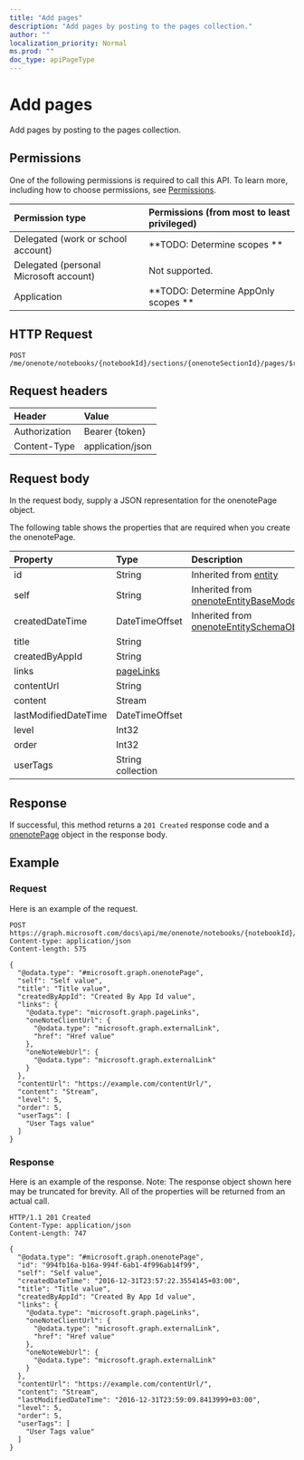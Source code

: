```yaml
---
title: "Add pages"
description: "Add pages by posting to the pages collection."
author: ""
localization_priority: Normal
ms.prod: ""
doc_type: apiPageType
---
```


# Add pages

Add pages by posting to the pages collection.

## Permissions
One of the following permissions is required to call this API. To learn more, including how to choose permissions, see [Permissions](/concepts/permissions-reference.md).

|Permission type|Permissions (from most to least privileged)|
|:---|:---|
|Delegated (work or school account)|**TODO: Determine scopes **|
|Delegated (personal Microsoft account)|Not supported.|
|Application|**TODO: Determine AppOnly scopes **|

## HTTP Request
<!-- {
  "blockType": "ignored"
}
-->
``` http
POST /me/onenote/notebooks/{notebookId}/sections/{onenoteSectionId}/pages/$ref
```

## Request headers
|Header|Value|
|:---|:---|
|Authorization|Bearer {token}|
|Content-Type|application/json|

## Request body
In the request body, supply a JSON representation for the onenotePage object.

The following table shows the properties that are required when you create the onenotePage.

|Property|Type|Description|
|:---|:---|:---|
|id|String| Inherited from [entity](../resources/entity.md)|
|self|String| Inherited from [onenoteEntityBaseModel](../resources/onenoteEntityBaseModel.md)|
|createdDateTime|DateTimeOffset| Inherited from [onenoteEntitySchemaObjectModel](../resources/onenoteEntitySchemaObjectModel.md)|
|title|String||
|createdByAppId|String||
|links|[pageLinks](../resources/pageLinks.md)||
|contentUrl|String||
|content|Stream||
|lastModifiedDateTime|DateTimeOffset||
|level|Int32||
|order|Int32||
|userTags|String collection||



## Response
If successful, this method returns a `201 Created` response code and a [onenotePage](../resources/onenotepage.md) object in the response body.

## Example

### Request
Here is an example of the request.
<!-- {
  "blockType": "request",
  "name": "create_onenotepage_from_"
}
-->
``` http
POST https://graph.microsoft.com/docs\api/me/onenote/notebooks/{notebookId}/sections/{onenoteSectionId}/pages
Content-type: application/json
Content-length: 575

{
  "@odata.type": "#microsoft.graph.onenotePage",
  "self": "Self value",
  "title": "Title value",
  "createdByAppId": "Created By App Id value",
  "links": {
    "@odata.type": "microsoft.graph.pageLinks",
    "oneNoteClientUrl": {
      "@odata.type": "microsoft.graph.externalLink",
      "href": "Href value"
    },
    "oneNoteWebUrl": {
      "@odata.type": "microsoft.graph.externalLink"
    }
  },
  "contentUrl": "https://example.com/contentUrl/",
  "content": "Stream",
  "level": 5,
  "order": 5,
  "userTags": [
    "User Tags value"
  ]
}
```

### Response
Here is an example of the response. Note: The response object shown here may be truncated for brevity. All of the properties will be returned from an actual call.
<!-- {
  "blockType": "response",
  "truncated": true,
  "@odata.type": "microsoft.graph.onenotepage"
}
-->
``` http
HTTP/1.1 201 Created
Content-Type: application/json
Content-Length: 747

{
  "@odata.type": "#microsoft.graph.onenotePage",
  "id": "994fb16a-b16a-994f-6ab1-4f996ab14f99",
  "self": "Self value",
  "createdDateTime": "2016-12-31T23:57:22.3554145+03:00",
  "title": "Title value",
  "createdByAppId": "Created By App Id value",
  "links": {
    "@odata.type": "microsoft.graph.pageLinks",
    "oneNoteClientUrl": {
      "@odata.type": "microsoft.graph.externalLink",
      "href": "Href value"
    },
    "oneNoteWebUrl": {
      "@odata.type": "microsoft.graph.externalLink"
    }
  },
  "contentUrl": "https://example.com/contentUrl/",
  "content": "Stream",
  "lastModifiedDateTime": "2016-12-31T23:59:09.8413999+03:00",
  "level": 5,
  "order": 5,
  "userTags": [
    "User Tags value"
  ]
}
```

